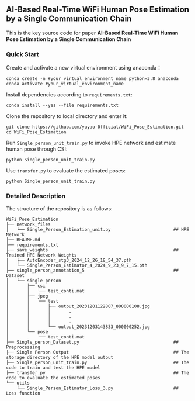 ## **AI-Based Real-Time WiFi Human Pose Estimation by a Single Communication Chain**
This is the key source code for paper **AI-Based Real-Time WiFi Human Pose Estimation by a Single Communication Chain**


### **Quick Start**
Create and activate a new virtual environment using anaconda：
```
conda create -n #your_virtual_environment_name python=3.8 anaconda
conda activate #your_virtual_environment_name
```

Install dependencies according to `requirements.txt`:
```
conda install --yes --file requirements.txt
```

Clone the repository to local directory and enter it:
```
git clone https://github.com/yuyao-0fficial/WiFi_Pose_Estimation.git
cd WiFi_Pose_Estimation
```

Run `Single_person_unit_train.py` to invoke HPE network and estimate human pose through CSI:
```
python Single_person_unit_train.py
```

Use `transfer.py` to evaluate the estimated poses:
```
python Single_person_unit_train.py
```


### **Detailed Description**
The structure of the repository is as follows:
```
WiFi_Pose_Estimation
├── network_files
│   └── Single_Person_Estimation_unit.py                        ## HPE Network
├── README.md
├── requirements.txt
├── save_weights                                                ## Trained HPE Network Weights
│   ├── AutoEncoder_stg3_2024_12_26_18_54_37.pth
│   └── Single_Person_Estimator_4_2024_9_23_9_7_15.pth
├── single_person_annotation_5                                  ## Dataset
│   └── single person
│       ├── csi
│       │   └── test_conti.mat
│       ├── jpeg
│       │   └── test
│       │       ├── output_20231201122807_000000108.jpg
│       │       │       .
│       │       │       .
│       │       │       .
│       │       └── output_20231203143833_000000252.jpg
│       └── pose
│           └── test_conti.mat
├── Single_person_Dataset.py                                    ## Preprocessing
├── Single Person Output                                        ## The storage directory of the HPE model output
├── Single_person_unit_train.py                                 ## The code to train and test the HPE model
├── transfer.py                                                 ## The code to evaluate the estimated poses
└── utils
    └── Single_Person_Estimator_Loss_3.py                       ## Loss function
```
